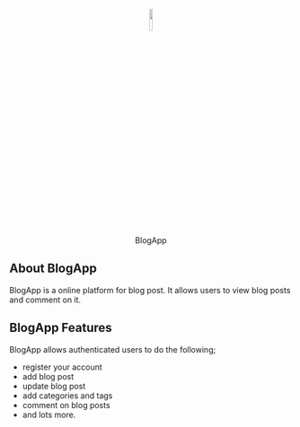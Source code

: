<p align="center"><img src="https://eazyblog.herokuapp.com/img/icon.png" width="10%" height="10%"></p>

<p align="center">BlogApp</p>

## About BlogApp

BlogApp is a online platform for blog post. It allows users to view blog posts and comment on it.

## BlogApp Features
BlogApp allows authenticated users to do the following;

- register your account
- add blog post
- update blog post
- add categories and tags
- comment on blog posts
- and lots more.
